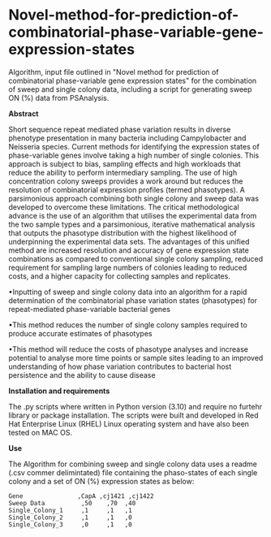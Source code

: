 # Novel-method-for-prediction-of-combinatorial-phase-variable-gene-expression-states

Algorithm, input file outlined in "Novel method for prediction of combinatorial phase-variable gene expression states" for the combination of sweep and single colony data, including a script for generating sweep ON (%) data from PSAnalysis. 

**Abstract**

Short sequence repeat mediated phase variation results in diverse phenotype presentation in many bacteria including Campylobacter and Neisseria species. Current methods for identifying the expression states of phase-variable genes involve taking a high number of single colonies. This approach is subject to bias, sampling effects and high workloads that reduce the ability to perform intermediary sampling. The use of high concentration colony sweeps provides a work around but reduces the resolution of combinatorial expression profiles (termed phasotypes). A parsimonious approach combining both single colony and sweep data was developed to overcome these limitations. The critical methodological advance is the use of an algorithm that utilises the experimental data from the two sample types and a parsimonious, iterative mathematical analysis that outputs the phasotype distribution with the highest likelihood of underpinning the experimental data sets. The advantages of this unified method are increased resolution and accuracy of gene expression state combinations as compared to conventional single colony sampling, reduced requirement for sampling large numbers of colonies leading to reduced costs, and a higher capacity for collecting samples and replicates.

•Inputting of sweep and single colony data into an algorithm for a rapid determination of the combinatorial phase variation states (phasotypes) for repeat-mediated phase-variable bacterial genes

•This method reduces the number of single colony samples required to produce accurate estimates of phasotypes

•This method will reduce the costs of phasotype analyses and increase potential to analyse more time points or sample sites leading to an improved understanding of how phase variation contributes to bacterial host persistence and the ability to cause disease



**Installation and requirements**

The .py scripts where written in Python version (3.10) and require no furtehr library or package installation. The scripts were built and developed in Red Hat Enterprise Linux (RHEL) Linux operating system and have also been tested on MAC OS. 

**Use**

The Algorithm for combining sweep and single colony data uses a readme (.csv commer delimintated) file containing the phaso-states of each single colony and a set of ON (%) expression states as below:

```
Gene               ,CapA ,cj1421 ,cj1422
Sweep Data          ,50    ,70  ,40
Single_Colony_1     ,1     ,1   ,1
Single_Colony_2     ,1     ,1   ,0
Single_Colony_3     ,0     ,1   ,0
```


